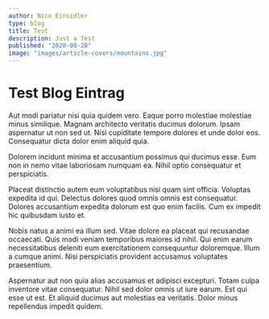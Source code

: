 ```yaml
---
author: Nico Einsidler
type: blog
title: Test
description: Just a Test
published: "2020-08-28"
image: "images/article-covers/mountains.jpg"
---
```


# Test Blog Eintrag
Aut modi pariatur nisi quia quidem vero. Eaque porro molestiae molestiae minus similique. Magnam architecto veritatis ducimus dolorum. Ipsam aspernatur ut non sed ut. Nisi cupiditate tempore dolores et unde dolor eos. Consequatur dicta dolor enim aliquid quia.

Dolorem incidunt minima et accusantium possimus qui ducimus esse. Eum non in nemo vitae laboriosam numquam ea. Nihil optio consequatur et perspiciatis.

Placeat distinctio autem eum voluptatibus nisi quam sint officia. Voluptas expedita id qui. Delectus dolores quod omnis omnis est consequatur. Dolores accusantium expedita dolorum est quo enim facilis. Cum ex impedit hic quibusdam iusto et.

Nobis natus a animi ea illum sed. Vitae dolore ea placeat qui recusandae occaecati. Quis modi veniam temporibus maiores id nihil. Qui enim earum necessitatibus deleniti eum exercitationem consequuntur doloremque. Illum a cumque animi. Nisi perspiciatis provident accusamus voluptates praesentium.

Aspernatur aut non quia alias accusamus et adipisci excepturi. Totam culpa inventore vitae consequatur. Nihil sed dolor omnis ut iure earum. Est qui esse ut est. Et aliquid ducimus aut molestias ea veritatis. Dolor minus repellendus impedit quidem.

